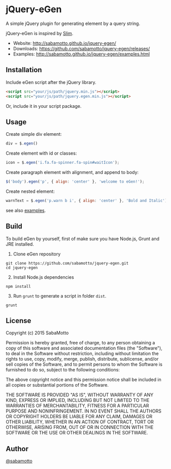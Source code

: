 # jQuery-eGen

A simple jQuery plugin for generating element by a query string.

jQuery-eGen is inspired by [Slim](https://github.com/slim-template/slim).

- Website: http://sabamotto.github.io/jquery-egen/
- Downloads: https://github.com/sabamotto/jquery-egen/releases/
- Examples: http://sabamotto.github.io/jquery-egen/examples.html

## Installation

Include eGen script after the jQuery library.
```html
<script src="your/js/path/jquery.min.js"></script>
<script src="your/js/path/jquery.egen.min.js"></script>
```

Or, include it in your script package.

## Usage

Create simple div element:
```javascript
div = $.egen()
```

Create element with id or classes:
```javascript
icon = $.egen('i.fa.fa-spinner.fa-spin#waitIcon');
```

Create paragraph element with alignment, and append to body:
```javascript
$('body').egen('p', { align: 'center' }, 'welcome to eGen!');
```

Create nested element:
```javascript
warnText = $.egen('p.warn b i', { align: 'center' }, 'Bold and Italic');
```

see also [examples](https://github.com/sabamotto/jquery-egen/tree/master/examples).

## Build

To build eGen by yourself, first of make sure you have Node.js, Grunt and JRE installed.

1. Clone eGen repository
```
git clone https://github.com/sabamotto/jquery-egen.git
cd jquery-egen
```

2. Install Node.js dependencies
```
npm install
```

3. Run `grunt` to generate a script in folder `dist`.
```
grunt
```

## License

Copyright (c) 2015 SabaMotto

Permission is hereby granted, free of charge, to any person obtaining a copy
of this software and associated documentation files (the "Software"), to deal
in the Software without restriction, including without limitation the rights
to use, copy, modify, merge, publish, distribute, sublicense, and/or sell
copies of the Software, and to permit persons to whom the Software is
furnished to do so, subject to the following conditions:

The above copyright notice and this permission notice shall be included in
all copies or substantial portions of the Software.

THE SOFTWARE IS PROVIDED "AS IS", WITHOUT WARRANTY OF ANY KIND, EXPRESS OR
IMPLIED, INCLUDING BUT NOT LIMITED TO THE WARRANTIES OF MERCHANTABILITY,
FITNESS FOR A PARTICULAR PURPOSE AND NONINFRINGEMENT. IN NO EVENT SHALL THE
AUTHORS OR COPYRIGHT HOLDERS BE LIABLE FOR ANY CLAIM, DAMAGES OR OTHER
LIABILITY, WHETHER IN AN ACTION OF CONTRACT, TORT OR OTHERWISE, ARISING FROM,
OUT OF OR IN CONNECTION WITH THE SOFTWARE OR THE USE OR OTHER DEALINGS IN
THE SOFTWARE.

## Author

[@sabamotto](https://twitter.com/sabamotto)
